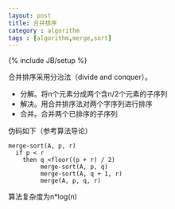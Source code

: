 ```yaml
---
layout: post
title: 合并排序
category : algorithm
tags : [algorithm,merge,sort]
---
```

{% include JB/setup %}

合并排序采用分治法（divide and conquer）。
 
- 分解。将n个元素分成两个含n/2个元素的子序列
- 解决。用合并排序法对两个字序列进行排序
- 合并。合并两个已排序的子序列

伪码如下（参考算法导论）

    merge-sort(A, p, r)
      if p < r
        then q <floor((p + r) / 2)
             merge-sort(A, p, q)
             merge-sort(A, q + 1, r)
             merge(A, p, q, r)

算法复杂度为n*log(n)